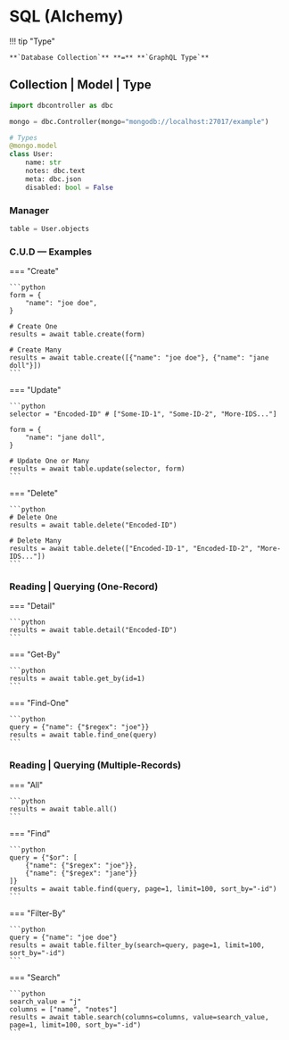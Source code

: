 # **SQL** (Alchemy)

!!! tip "Type"

    **`Database Collection`** **=** **`GraphQL Type`**

## **Collection** | Model | Type

```python
import dbcontroller as dbc

mongo = dbc.Controller(mongo="mongodb://localhost:27017/example")

# Types
@mongo.model
class User:
    name: str
    notes: dbc.text
    meta: dbc.json
    disabled: bool = False
```

### **Manager**

```python
table = User.objects
```

### **C.U.D** — Examples

=== "Create"

    ```python
    form = {
        "name": "joe doe",
    }

    # Create One
    results = await table.create(form)

    # Create Many
    results = await table.create([{"name": "joe doe"}, {"name": "jane doll"}])
    ```

=== "Update"

    ```python
    selector = "Encoded-ID" # ["Some-ID-1", "Some-ID-2", "More-IDS..."]

    form = {
        "name": "jane doll",
    }

    # Update One or Many
    results = await table.update(selector, form)
    ```

=== "Delete"

    ```python
    # Delete One
    results = await table.delete("Encoded-ID")

    # Delete Many
    results = await table.delete(["Encoded-ID-1", "Encoded-ID-2", "More-IDS..."])
    ```

### **Reading** | Querying (**One**-Record)

=== "Detail"

    ```python
    results = await table.detail("Encoded-ID")
    ```

=== "Get-By"

    ```python
    results = await table.get_by(id=1)
    ```

=== "Find-One"

    ```python
    query = {"name": {"$regex": "joe"}}
    results = await table.find_one(query)
    ```

### **Reading** | Querying (**Multiple**-Records)

=== "All"

    ```python
    results = await table.all()
    ```

=== "Find"

    ```python
    query = {"$or": [
        {"name": {"$regex": "joe"}},
        {"name": {"$regex": "jane"}}
    ]}
    results = await table.find(query, page=1, limit=100, sort_by="-id")
    ```

=== "Filter-By"

    ```python
    query = {"name": "joe doe"}
    results = await table.filter_by(search=query, page=1, limit=100, sort_by="-id")
    ```

=== "Search"

    ```python
    search_value = "j"
    columns = ["name", "notes"]
    results = await table.search(columns=columns, value=search_value, page=1, limit=100, sort_by="-id")
    ```
